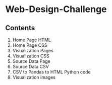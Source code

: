 # Web-Design-Challenge

## Contents

1) Home Page HTML
1) Home Page CSS
1) Visualization Pages
1) Visualization CSS
1) Source Data Page
1) Source Data CSV
1) CSV to Pandas to HTML Python code
1) Visualization images